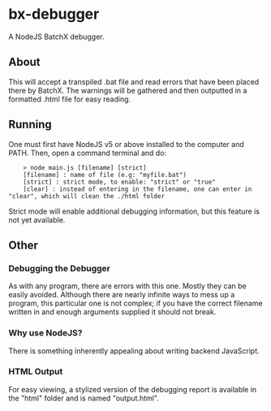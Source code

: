 # bx-debugger
A NodeJS BatchX debugger.

## About
This will accept a transpiled .bat file and read errors that have been placed there by BatchX. The warnings will be gathered and then outputted in a formatted .html file for easy reading.

## Running
One must first have NodeJS v5 or above installed to the computer and PATH. Then, open a command terminal and do:

		> node main.js [filename] [strict]
		[filename] : name of file (e.g: "myfile.bat")
		[strict] : strict mode, to enable: "strict" or "true"
		[clear] : instead of entering in the filename, one can enter in "clear", which will clean the ./html folder



Strict mode will enable additional debugging information, but this feature is not yet available.

## Other
### Debugging the Debugger
As with any program, there are errors with this one. Mostly they can be easily avoided. Although there are nearly infinite ways
to mess up a program, this particular one is not complex; if you have the correct filename written in and enough arguments supplied
it should not break.

### Why use NodeJS?
There is something inherently appealing about writing backend JavaScript.

### HTML Output
For easy viewing, a stylized version of the debugging report is available in the "html" folder and is named "output.html".
